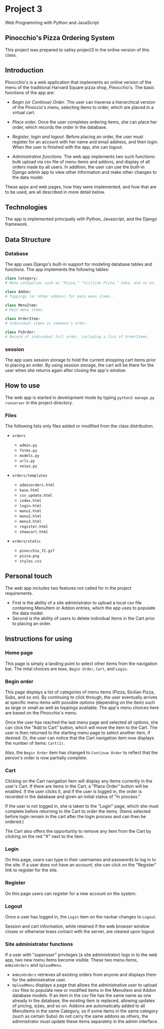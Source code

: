 # Project 3

Web Programming with Python and JavaScript

## Pinocchio's Pizza Ordering System

This project was prepared to satisy project3 in the online version of this class.

## Introduction

Pinocchio's is a web application that implements an online version of the menu of the traditional Harvard Square pizza shop, Pinocchio's. The basic functions of the app are:

- *Begin (or Continue) Order*. The user can traverse a hierarchical version of the Pinoccio's menu, selecting items to order, which are placed in a virtual cart.

- *Place order.* Once the user completes ordering items, she can place her order, which records the order in the database.

- *Register, login and logout.* Before placing an order, the user must register for an account with her name and email address, and then login. When the user is finished with the app, she can logout.

- *Administrative functions.* The web app implements two such functions: bulk upload via csv file of menu items and addons, and display of all orders made by all users. In addition, the user can use the built-in Django admin app to view other information and make other changes to the data model.

These apps and web pages, how they were implemented, and how that are to be used, are all described in more detail below.

## Technologies

The app is implemented principally with Python, Javascript, and the Django framework.

## Data Structure

### Database

The app uses Django's built-in support for modeling database tables and functions. The app implements the following tables:

```python
class Category:
# Menu categories such as "Pizza," "Sicilian Pizza," Subs, and so on.

class Addon:
# Toppings (or other addons) for main menu items..
  
class MenuItem:
# Main menu items.

class OrderItem:
# Individual items in someone's order.

class PiOrder:
# Record of individual full order, including a list of OrderItems.
```

### session

The app uses session storage to hold the current shopping cart items prior to placing an order. By using session storage, the cart will be there for the user when she returns again after closing the app's window.

## How to use

The web app is started in development mode by typing `python3 manage.py runserver` in the project directory.

### Files

The following lists only files added or modified from the class distribution.

- `orders`
  - `admin.py`
  - `forms.py`
  - `models.py`
  - `urls.py`
  - `veiws.py`

- `orders/templates`
  - `adminorders.html`
  - `base.html`
  - `csv_update.html`
  - `index.html`
  - `login.html`
  - `menu1.html`
  - `menu2.html`
  - `menu3.html`
  - `register.html`
  - `showcart.html`

- `orders/static`
  - `pinocchio_72.gif`
  - `pizza.png`
  - `styles.css`

## Personal touch

The web app includes two features not called for in the project requirements.

- First is the ability of a site administrator to upload a local csv file containing MenuItem or Addon entries, which the app uses to populate the data model.
- Second is the ability of users to delete individual items in the Cart prior to placing an order.

## Instructions for using

### Home page

This page is simply a landing point to select other items from the navigation bar. The inital choices are `Home`, `Begin Order`, `Cart`, and `Login`.

### Begin order

This page displays a list of categories of menu items (Pizza, Sicilian Pizza, Subs, and so on). By continuing to click through, the user eventually arrives at specific menu items with possible options (depending on the item) such as large or small as well as toppings available. The app's menu choices here are based on the Pinocchio's menu.

Once the user has reached the last menu page and selected all options, she can click the "Add to Cart" button, which will move the item to the Cart. The user is then returned to the starting menu page to select another item, if desired. Or, the user can notice that the Cart navigation item now displays the number of items: `Cart(1)`.

Also, the `Begin Order` item has changed to `Continue Order` to reflect that the person's order is now partially complete.

### Cart

Clicking on the Cart navigation item will display any items currently in the user's Cart. If there are items in the Cart, a "Place Order" button will be enabled. If the user clicks it, and if the user is logged in, the order is recorded in the database and given an initial status of "In process." 

If the user is not logged in, she is taken to the "Login" page, which she must complete before returning to the Cart to order the items. (Items selected before login remain in the cart after the login process and can then be ordered.)

The Cart also offers the opportunity to remove any item from the Cart by clicking on the red "X" next to the item.

### Login

On this page, users can type in their usernames and passwords to log in to the site. If a user does not have an account, she can click on the "Register" link to register for the site.

### Register

On this page users can register for a new account on the system.

### Logout

Once a user has logged in, the `Login` item on the navbar changes to `Logout`.

Session and cart information, while retained if the web browser window closes or otherwise loses contact with the server, are cleared upon logout.

### Site administrator functions

If a user with "superuser" privileges (a site administrator) logs in to the web app, two new menu items become visible. These two menu items, `AdminOrders` and `UploadMenu`.

- `AdminOrders` retrieves all existing orders from anyone and displays them for the administrative user.
- `UploadMenu` displays a page that allows the administrative user to upload csv files to populate new or modified items in the MenuItem and Addon database models. If an item in the csv file has the same name as one already in the database, the existing item is replaced, allowing updates of pricing, sizes, and so on. Addons are automatically added to all MenuItems in the same Category, so if some items in the same category (such as certain Subs) do not carry the same addons as others, the administrator must update these items separately in the admin interface.
